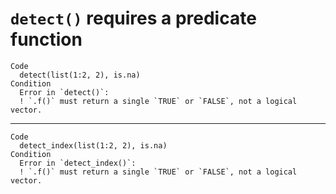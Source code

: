 # `detect()` requires a predicate function

    Code
      detect(list(1:2, 2), is.na)
    Condition
      Error in `detect()`:
      ! `.f()` must return a single `TRUE` or `FALSE`, not a logical vector.

---

    Code
      detect_index(list(1:2, 2), is.na)
    Condition
      Error in `detect_index()`:
      ! `.f()` must return a single `TRUE` or `FALSE`, not a logical vector.

